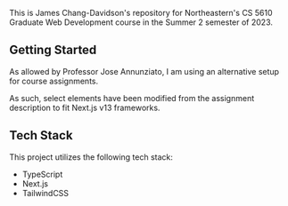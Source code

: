 This is James Chang-Davidson's repository for Northeastern's CS 5610 Graduate Web Development course in the Summer 2 semester of 2023.

## Getting Started

As allowed by Professor Jose Annunziato, I am using an alternative setup for course assignments.

As such, select elements have been modified from the assignment description to fit Next.js v13 frameworks.

## Tech Stack

This project utilizes the following tech stack:

- TypeScript
- Next.js
- TailwindCSS
